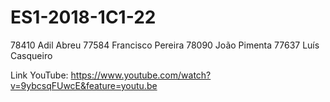 # ES1-2018-1C1-22
78410 Adil Abreu
77584 Francisco Pereira
78090 João Pimenta
77637 Luís Casqueiro

Link YouTube: https://www.youtube.com/watch?v=9ybcsqFUwcE&feature=youtu.be
